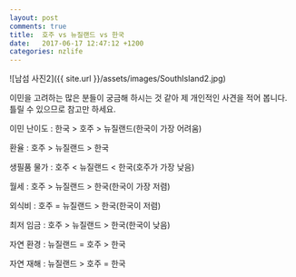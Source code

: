 ```yaml
---
layout: post
comments: true
title:  호주 vs 뉴질랜드 vs 한국
date:   2017-06-17 12:47:12 +1200
categories: nzlife
---
```


![남섬 사진2]({{ site.url }}/assets/images/SouthIsland2.jpg)

이민을 고려하는 많은 분들이 궁금해 하시는 것 같아 제 개인적인 사견을 적어 봅니다. 틀릴 수 있으므로 참고만 하세요.

이민 난이도 : 한국 > 호주 > 뉴질랜드(한국이 가장 어려움)

환율 : 호주 > 뉴질랜드 > 한국

생필품 물가 : 호주 < 뉴질랜드 < 한국(호주가 가장 낮음)

월세 : 호주 > 뉴질랜드 > 한국(한국이 가장 저렴)

외식비 : 호주 = 뉴질랜드 > 한국(한국이 저렴)

최저 임금 : 호주 > 뉴질랜드 > 한국(한국이 낮음)

자연 환경 : 뉴질랜드 = 호주 > 한국

자연 재해 : 뉴질랜드 > 호주 = 한국